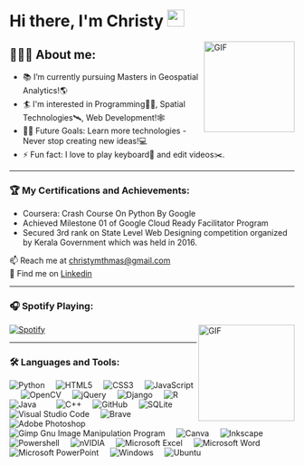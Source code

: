 # Hi there, I'm Christy <img width="30px" src="https://media.tenor.com/images/30169e4a670daf12443df7d2dd140176/tenor.gif" />

<img align="right" alt="GIF" height="160px" src="https://media.tenor.com/images/a55dcfe13e98fd765eeec9f3f72d530a/tenor.gif" />

## 💁🏻‍♂️ About me:   

- 📚 I’m currently pursuing Masters in Geospatial Analytics!🌎
- 🏄 I'm interested in Programming👨‍💻, Spatial Technologies🛰️, Web Development!🕸️ 
- 💪🏼 Future Goals: Learn more technologies - Never stop creating new ideas!💻
- ⚡ Fun fact: I love to play keyboard🎹 and edit videos✂️.

---
 ### 🏆 My Certifications and Achievements: 
<ul>
  <li>Coursera: Crash Course On Python By Google</li>
  <li>Achieved Milestone 01 of Google Cloud Ready Facilitator Program</li>
  <li>Secured 3rd rank on State Level Web Designing competition organized by Kerala Government which was held in 2016.</li>
</ul>
📫 Reach me at <a href="mailto:christymthmas@gmail.com">christymthmas@gmail.com</a><br>
💼 Find me on <a href="https://twitter.com/BetterBeChristy">Linkedin</a>

---
### 🎧 Spotify Playing:
<img align="right" alt="GIF" height="170px" src="https://media.giphy.com/media/J5B1Y8QZnzXXbLQIBu/giphy.gif" />

[![Spotify](https://novatorem-iota-smoky.vercel.app/api/spotify)](https://open.spotify.com/user/31gkwrquwl4nho6evrkwnozs5nf4?si=6fa233a4dd9b404a)

---
### 🛠 Languages and Tools:

![Python](https://img.shields.io/badge/python-%2314354C.svg?style=for-the-badge&logo=python&logoColor=white)&nbsp;&nbsp;&nbsp;&nbsp;
![HTML5](https://img.shields.io/badge/html5-%23E34F26.svg?style=for-the-badge&logo=html5&logoColor=white)&nbsp;&nbsp;&nbsp;&nbsp;
![CSS3](https://img.shields.io/badge/css3-%231572B6.svg?style=for-the-badge&logo=css3&logoColor=white)&nbsp;&nbsp;&nbsp;&nbsp;
![JavaScript](https://img.shields.io/badge/javascript-%23323330.svg?style=for-the-badge&logo=javascript&logoColor=%23F7DF1E)&nbsp;&nbsp;&nbsp;&nbsp;
![OpenCV](https://img.shields.io/badge/opencv-%23white.svg?style=for-the-badge&logo=opencv&logoColor=white)&nbsp;&nbsp;&nbsp;&nbsp;
![jQuery](https://img.shields.io/badge/jquery-%230769AD.svg?style=for-the-badge&logo=jquery&logoColor=white)&nbsp;&nbsp;&nbsp;&nbsp;
![Django](https://img.shields.io/badge/django-%23092E20.svg?style=for-the-badge&logo=django&logoColor=white)&nbsp;&nbsp;&nbsp;&nbsp;
![R](https://img.shields.io/badge/r-%23276DC3.svg?style=for-the-badge&logo=r&logoColor=white)&nbsp;&nbsp;&nbsp;&nbsp;
![Java](https://img.shields.io/badge/java-%23ED8B00.svg?style=for-the-badge&logo=java&logoColor=white)&nbsp;&nbsp;&nbsp;&nbsp;&nbsp;&nbsp;&nbsp;&nbsp;
![C++](https://img.shields.io/badge/c++-%2300599C.svg?style=for-the-badge&logo=c%2B%2B&logoColor=white)&nbsp;&nbsp;&nbsp;&nbsp;
![GitHub](https://img.shields.io/badge/github-%23121011.svg?style=for-the-badge&logo=github&logoColor=white)&nbsp;&nbsp;&nbsp;&nbsp;
![SQLite](https://img.shields.io/badge/sqlite-%2307405e.svg?style=for-the-badge&logo=sqlite&logoColor=white)&nbsp;&nbsp;&nbsp;&nbsp;
![Visual Studio Code](https://img.shields.io/badge/VisualStudioCode-0078d7.svg?style=for-the-badge&logo=visual-studio-code&logoColor=white)&nbsp;&nbsp;&nbsp;&nbsp;
![Brave](https://img.shields.io/badge/Brave-FB542B?style=for-the-badge&logo=Brave&logoColor=white)&nbsp;&nbsp;&nbsp;&nbsp;
![Adobe Photoshop](https://img.shields.io/badge/adobephotoshop-%2331A8FF.svg?style=for-the-badge&logo=adobephotoshop&logoColor=white)&nbsp;&nbsp;&nbsp;&nbsp;
![Gimp Gnu Image Manipulation Program](https://img.shields.io/badge/Gimp-657D8B?style=for-the-badge&logo=gimp&logoColor=FFFFFF)&nbsp;&nbsp;&nbsp;&nbsp;
![Canva](https://img.shields.io/badge/Canva-%2300C4CC.svg?style=for-the-badge&logo=Canva&logoColor=white)&nbsp;&nbsp;&nbsp;&nbsp;
![Inkscape](https://img.shields.io/badge/Inkscape-e0e0e0?style=for-the-badge&logo=inkscape&logoColor=080A13)&nbsp;&nbsp;&nbsp;&nbsp;
![Powershell](https://img.shields.io/badge/PowerShell-5391FE?style=for-the-badge&logo=PowerShell&logoColor=white)&nbsp;&nbsp;&nbsp;&nbsp;
![nVIDIA](https://img.shields.io/badge/nVIDIA-%2376B900.svg?style=for-the-badge&logo=nVIDIA&logoColor=white)&nbsp;&nbsp;&nbsp;&nbsp;
![Microsoft Excel](https://img.shields.io/badge/Microsoft_Excel-217346?style=for-the-badge&logo=microsoft-excel&logoColor=white)&nbsp;&nbsp;&nbsp;&nbsp;
![Microsoft Word](https://img.shields.io/badge/Microsoft_Word-2B579A?style=for-the-badge&logo=microsoft-word&logoColor=white)&nbsp;&nbsp;&nbsp;&nbsp;
![Microsoft PowerPoint](https://img.shields.io/badge/Microsoft_PowerPoint-B7472A?style=for-the-badge&logo=microsoft-powerpoint&logoColor=white)&nbsp;&nbsp;&nbsp;&nbsp;
![Windows](https://img.shields.io/badge/Windows-0078D6?style=for-the-badge&logo=windows&logoColor=white)&nbsp;&nbsp;&nbsp;&nbsp;
![Ubuntu](https://img.shields.io/badge/Ubuntu-E95420?style=for-the-badge&logo=ubuntu&logoColor=white)&nbsp;&nbsp;&nbsp;&nbsp;
  


